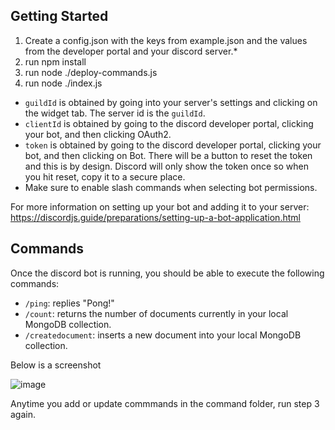## Getting Started

1. Create a config.json with the keys from example.json and the values from the developer portal and your discord server.*
2. run npm install
3. run node ./deploy-commands.js
4. run node ./index.js

* `guildId` is obtained by going into your server's settings and clicking on the widget tab. The server id is the `guildId`.
* `clientId` is obtained by going to the discord developer portal, clicking your bot, and then clicking OAuth2.
* `token` is obtained by going to the discord developer portal, clicking your bot, and then clicking on Bot.
There will be a button to reset the token and this is by design. Discord will only show the token once so when you hit reset, copy it to a secure place.
* Make sure to enable slash commands when selecting bot permissions.

For more information on setting up your bot and adding it to your server: https://discordjs.guide/preparations/setting-up-a-bot-application.html

## Commands

Once the discord bot is running, you should be able to execute the following commands:

- `/ping`: replies "Pong!"
- `/count`: returns the number of documents currently in your local MongoDB collection.
- `/createdocument`: inserts a new document into your local MongoDB collection.

Below is a screenshot

![image](https://user-images.githubusercontent.com/1620265/213293087-53505a73-3038-4db8-b21b-d9149a5396ed.png)


Anytime you add or update commmands in the command folder, run step 3 again.